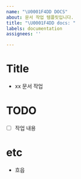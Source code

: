 ```yaml
---
name: "\U0001F4DD DOCS"
about: 문서 작업 템플릿입니다.
title: "\U0001F4DD docs: "
labels: documentation
assignees: ''

---
```


# Title

- xx 문서 작업

# TODO

- [ ] 작업 내용

# etc

- 흐읍
